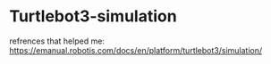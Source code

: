 # Turtlebot3-simulation


refrences that helped me:
https://emanual.robotis.com/docs/en/platform/turtlebot3/simulation/


